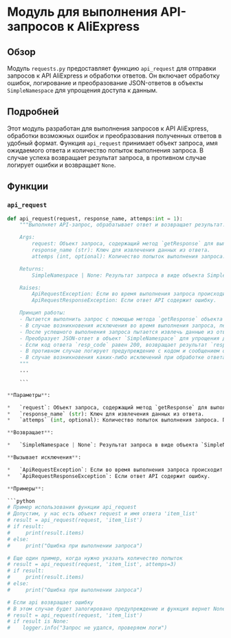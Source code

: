 # Модуль для выполнения API-запросов к AliExpress

## Обзор

Модуль `requests.py` предоставляет функцию `api_request` для отправки запросов к API AliExpress и обработки ответов. Он включает обработку ошибок, логирование и преобразование JSON-ответов в объекты `SimpleNamespace` для упрощения доступа к данным.

## Подробней

Этот модуль разработан для выполнения запросов к API AliExpress, обработки возможных ошибок и преобразования полученных ответов в удобный формат. Функция `api_request` принимает объект запроса, имя ожидаемого ответа и количество попыток выполнения запроса. В случае успеха возвращает результат запроса, в противном случае логирует ошибки и возвращает `None`.

## Функции

### `api_request`

```python
def api_request(request, response_name, attemps:int = 1):
    """Выполняет API-запрос, обрабатывает ответ и возвращает результат.

    Args:
        request: Объект запроса, содержащий метод `getResponse` для выполнения запроса.
        response_name (str): Ключ для извлечения данных из ответа.
        attemps (int, optional): Количество попыток выполнения запроса. По умолчанию равен 1.

    Returns:
        SimpleNamespace | None: Результат запроса в виде объекта SimpleNamespace, или None в случае ошибки.

    Raises:
        ApiRequestException: Если во время выполнения запроса происходит исключение.
        ApiRequestResponseException: Если ответ API содержит ошибку.

    Принцип работы:
    - Пытается выполнить запрос с помощью метода `getResponse` объекта `request`.
    - В случае возникновения исключения во время выполнения запроса, перехватывает исключение, логирует ошибку и возвращает `None`.
    - После успешного выполнения запроса пытается извлечь данные из ответа, используя предоставленное имя `response_name`.
    - Преобразует JSON-ответ в объект `SimpleNamespace` для упрощения доступа к данным через атрибуты.
    - Если код ответа `resp_code` равен 200, возвращает результат `response.result`.
    - В противном случае логирует предупреждение с кодом и сообщением ответа и возвращает `None`.
    - В случае возникновения каких-либо исключений при обработке ответа, перехватывает исключение, логирует ошибку и возвращает `None`.
    """
    ...

    ```

**Параметры**:

*   `request`: Объект запроса, содержащий метод `getResponse` для выполнения запроса.
*   `response_name` (str): Ключ для извлечения данных из ответа.
*   `attemps` (int, optional): Количество попыток выполнения запроса. По умолчанию равен 1.

**Возвращает**:

*   `SimpleNamespace | None`: Результат запроса в виде объекта `SimpleNamespace`, или `None` в случае ошибки.

**Вызывает исключения**:

*   `ApiRequestException`: Если во время выполнения запроса происходит исключение.
*   `ApiRequestResponseException`: Если ответ API содержит ошибку.

**Примеры**:

```python
# Пример использования функции api_request
# Допустим, у нас есть объект request и имя ответа 'item_list'
# result = api_request(request, 'item_list')
# if result:
#     print(result.items)
# else:
#     print("Ошибка при выполнении запроса")
```
```python
# Еще один пример, когда нужно указать количество попыток
# result = api_request(request, 'item_list', attemps=3)
# if result:
#     print(result.items)
# else:
#     print("Ошибка при выполнении запроса")
```
```python
# Если api возвращает ошибку
# В этом случае будет залогировано предупреждение и функция вернет None
# result = api_request(request, 'item_list')
# if result is None:
#    logger.info("Запрос не удался, проверяем логи")
```